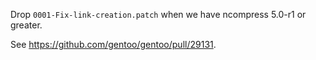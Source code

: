 Drop `0001-Fix-link-creation.patch` when we have ncompress 5.0-r1 or greater.

See https://github.com/gentoo/gentoo/pull/29131.

